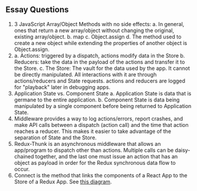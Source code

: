 ## Essay Questions 

1. 3 JavaScript Array/Object Methods with no side effects:
    a. In general, ones that return a new array/object without changing the original, existing array/object.
    b. map
    c. Object.assign
    d. The method used to create a new object while extending the properties of another object is Object.assign. 
2.  a. Actions: triggered by a dispatch, actions modify data in the Store
    b. Reducers: take the data in the payload of the actions and transfer it to the Store.
    c. The Store: The vault for the data used by the app. It cannot be directly manipulated. All interactions with it are through actions/reducers and State requests. actions and reducers are logged for "playback" later in debugging apps. 
3. Application State vs. Component State
    a. Application State is data that is germane to the entire application. 
    b. Component State is data being manipulated by a single component before being returned to Application State.
4. Middleware provides a way to log actions/errors, report crashes, and make API calls between a dispatch (action call) and the time that action reaches a reducer. This makes it easier to take advantage of the separation of State and the Store. 
5. Redux-Thunk is an asynchronous middleware that allows an app/program to dispatch other than actions. Multiple calls can be daisy-chained together, and the last one must issue an action that has an object as payload in order for the Redux synchronous data flow to occur. 
6. Connect is the method that links the components of a React App to the Store of a Redux App. See [this diagram](./pics/connect.jpg).

